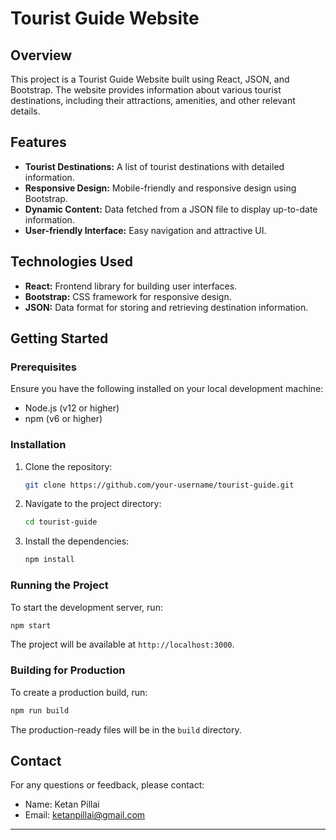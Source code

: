 # Tourist Guide Website

## Overview
This project is a Tourist Guide Website built using React, JSON, and Bootstrap. The website provides information about various tourist destinations, including their attractions, amenities, and other relevant details.

## Features
- **Tourist Destinations:** A list of tourist destinations with detailed information.
- **Responsive Design:** Mobile-friendly and responsive design using Bootstrap.
- **Dynamic Content:** Data fetched from a JSON file to display up-to-date information.
- **User-friendly Interface:** Easy navigation and attractive UI.

## Technologies Used
- **React:** Frontend library for building user interfaces.
- **Bootstrap:** CSS framework for responsive design.
- **JSON:** Data format for storing and retrieving destination information.

## Getting Started

### Prerequisites
Ensure you have the following installed on your local development machine:
- Node.js (v12 or higher)
- npm (v6 or higher)

### Installation
1. Clone the repository:
    ```bash
    git clone https://github.com/your-username/tourist-guide.git
    ```

2. Navigate to the project directory:
    ```bash
    cd tourist-guide
    ```

3. Install the dependencies:
    ```bash
    npm install
    ```

### Running the Project
To start the development server, run:
```bash
npm start
```
The project will be available at `http://localhost:3000`.

### Building for Production
To create a production build, run:
```bash
npm run build
```
The production-ready files will be in the `build` directory.







## Contact
For any questions or feedback, please contact:
- Name: Ketan Pillai
- Email: ketanpillai@gmail.com


---


